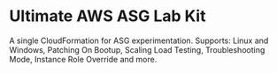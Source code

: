 # Ultimate AWS ASG Lab Kit

A single CloudFormation for ASG experimentation.  Supports: Linux and Windows, Patching On Bootup, Scaling Load Testing, Troubleshooting Mode, Instance Role Override and more.